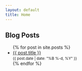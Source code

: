 ```yaml
---
layout: default
title: Home
---
```

<section>
  <h1>Blog Posts</h1>
  <ul>
    {% for post in site.posts %}
      <li>
        <a href="{{ post.url }}">{{ post.title }}</a><br>
        <small>{{ post.date | date: "%B %-d, %Y" }}</small>
      </li>
    {% endfor %}
  </ul>
</section>
